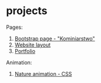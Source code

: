 # projects
Pages:
1. [Bootstrap page - "Kominiarstwo"](https://karlasz.github.io/projects/kominiarstwo/index)
2. [Website layout](https://karlasz.github.io/projects/projekt-ochronaZdrowia/index)
3. [Portfolio](https://karlasz.github.io/projects/projekt-protfolio/index)

Animation:
1. [Nature animation - CSS](https://karlasz.github.io/projects/animation/outdoor-animacja)

